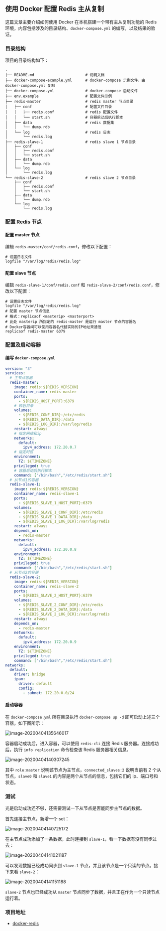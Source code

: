 ## 使用 Docker 配置 Redis 主从复制

这篇文章主要介绍如何使用 Docker 在本机搭建一个带有主从复制功能的 Redis 环境，内容包括涉及的目录结构、`docker-compose.yml` 的编写，以及结果的验证。

### 目录结构

项目的目录结构如下：

```shell
.
├── README.md                       # 说明文档
├── docker-compose-example.yml      # docker-compose 示例文件，由 docker-compose.yml 复制
├── docker-compose.yml              # docker-compose 启动文件
├── env.example                     # 配置文件示例
├── redis-master                    # redis master 节点目录
│   ├── conf                        # 配置文件目录
│   │   ├── redis.conf              # redis 配置文件
│   │   └── start.sh                # 容器启动后执行脚本
│   ├── data                        # redis 数据集
│   │   └── dump.rdb
│   └── log                         # redis 日志
│       └── redis.log
├── redis-slave-1                   # redis slave 1 节点目录
│   ├── conf
│   │   ├── redis.conf
│   │   └── start.sh
│   ├── data
│   │   └── dump.rdb
│   └── log
│       └── redis.log
└── redis-slave-2                   # redis slave 2 节点目录
    ├── conf
    │   ├── redis.conf
    │   └── start.sh
    ├── data
    │   └── dump.rdb
    └── log
        └── redis.log
```



### 配置 Redis 节点

#### 配置 master 节点

编辑 `redis-master/conf/redis.conf`，修改以下配置：

```shell
# 设置日志文件
logfile "/var/log/redis/redis.log"
```

#### 配置 slave 节点

编辑 `redis-slave-1/conf/redis.conf` 和 `redis-slave-2/conf/redis.conf`，修改以下配置：

```shell
# 设置日志文件
logfile "/var/log/redis/redis.log"
# 配置 master 节点信息
# 格式：replicaof <masterip> <masterport>
# 此处 masterip 所指定的 redis-master 是运行 master 节点的容器名
# Docker容器间可以使用容器名代替实际的IP地址来通信
replicaof redis-master 6379
```



### 配置及启动容器

#### 编写 `docker-compose.yml`

```yaml
version: "3"
services:
  # 主节点容器
  redis-master:
    image: redis:${REDIS_VERSION}
    container_name: redis-master
    ports:
      - ${REDIS_HOST_PORT}:6379
    # 映射目录
    volumes:
      - ${REDIS_CONF_DIR}:/etc/redis
      - ${REDIS_DATA_DIR}:/data
      - ${REDIS_LOG_DIR}:/var/log/redis
    restart: always
    # 指定网络和ip
    networks:
      default:
        ipv4_address: 172.20.0.7
    # 指定时区
    environment:
      TZ: ${TIMEZONE}
    privileged: true
    # 容器启动后执行脚本
    command: ["/bin/bash","/etc/redis/start.sh"]
  # 从节点1的容器
  redis-slave-1:
    image: redis:${REDIS_VERSION}
    container_name: redis-slave-1
    ports:
      - ${REDIS_SLAVE_1_HOST_PORT}:6379
    volumes:
      - ${REDIS_SLAVE_1_CONF_DIR}:/etc/redis
      - ${REDIS_SLAVE_1_DATA_DIR}:/data
      - ${REDIS_SLAVE_1_LOG_DIR}:/var/log/redis
    restart: always
    depends_on:
      - redis-master
    networks:
      default:
        ipv4_address: 172.20.0.8
    environment:
      TZ: ${TIMEZONE}
    privileged: true
    command: ["/bin/bash","/etc/redis/start.sh"]
  # 从节点2的容器
  redis-slave-2:
    image: redis:${REDIS_VERSION}
    container_name: redis-slave-2
    ports:
      - ${REDIS_SLAVE_2_HOST_PORT}:6379
    volumes:
      - ${REDIS_SLAVE_2_CONF_DIR}:/etc/redis
      - ${REDIS_SLAVE_2_DATA_DIR}:/data
      - ${REDIS_SLAVE_2_LOG_DIR}:/var/log/redis
    restart: always
    depends_on:
      - redis-master
    networks:
      default:
        ipv4_address: 172.20.0.9
    environment:
      TZ: ${TIMEZONE}
    privileged: true
    command: ["/bin/bash","/etc/redis/start.sh"]
networks:
  default:
    driver: bridge
    ipam:
      driver: default
      config:
        - subnet: 172.20.0.0/24
```

#### 启动容器

在 `docker-compose.yml` 所在目录执行 `docker-compose up -d` 即可启动上述三个容器，如下图所示：

![image-20200404135646017](https://tva1.sinaimg.cn/large/00831rSTgy1gdhp0cnrgnj31ib0u0wrq.jpg)

容器启动成功后，进入容器，可以使用 `redis-cli` 连接 Redis 服务器。连接成功后，执行 `info replication` 命令检查该 Redis 服务器相关信息。

![image-20200404140307245](https://tva1.sinaimg.cn/large/00831rSTgy1gdhp6wzi7aj318a0nygw3.jpg)

其中 `role:master` 说明该节点为主节点，`connected_slaves:2` 说明当前有 2 个从节点，`slave0` 和 `slave1` 的内容是两个从节点的信息，包括它们的 ip、端口号和状态。



### 测试

光是启动成功还不够，还需要测试一下从节点是否能同步主节点的数据。

首先连接主节点，新增一个 set：

![image-20200404140725172](https://tva1.sinaimg.cn/large/00831rSTgy1gdhpbe8nvej312w09sgo1.jpg)

在主节点成功添加了一条数据，此时连接到 `slave-1`，看一下数据有没有同步过去：

![image-20200404141021187](https://tva1.sinaimg.cn/large/00831rSTgy1gdhpeg5uvmj312w0dmn2a.jpg)

可以发现数据已经成功同步到 `slave-1` 节点，并且该节点是一个只读的节点。接下来看 `slave-2`：

![image-20200404141151188](https://tva1.sinaimg.cn/large/00831rSTgy1gdhpfzhm8yj312w0cqgqq.jpg)

`slave-2` 节点也已经成功从 `master` 节点同步了数据，并且正在作为一个只读节点运行着。



### 项目地址

- [docker-redis](https://github.com/ballooninmyhand/docker-redis)

